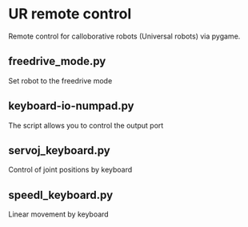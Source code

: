 # UR remote control
Remote control for calloborative robots (Universal robots) via pygame.

## freedrive_mode.py
Set robot to the freedrive mode

## keyboard-io-numpad.py
The script allows you to control the output port

## servoj_keyboard.py
Control of joint positions by keyboard

## speedl_keyboard.py
Linear movement by keyboard